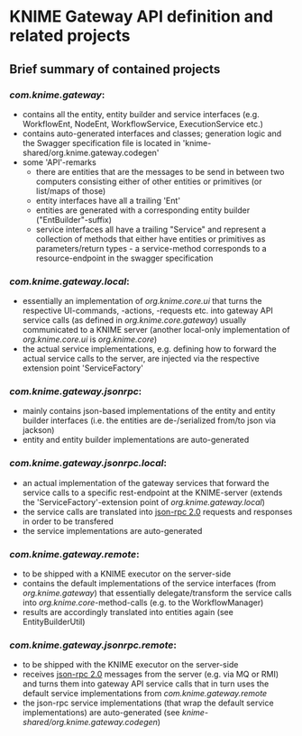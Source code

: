 # KNIME Gateway API definition and related projects

## Brief summary of contained projects

### _com.knime.gateway_: 
* contains all the entity, entity builder and service interfaces (e.g. WorkflowEnt, NodeEnt, WorkflowService, ExecutionService etc.)
* contains auto-generated interfaces and classes; generation logic and the Swagger specification file is located in 'knime-shared/org.knime.gateway.codegen'
* some 'API'-remarks
  * there are entities that are the messages to be send in between two computers consisting either of other entities or primitives (or list/maps of those)
  * entity interfaces have all a trailing 'Ent'
  * entities are generated with a corresponding entity builder ("EntBuilder"-suffix)
  * service interfaces all have a trailing "Service" and represent a collection of methods that either have entities or primitives as parameters/return types - a service-method corresponds to a resource-endpoint in the swagger specification

### _com.knime.gateway.local_:
* essentially an implementation of _org.knime.core.ui_ that turns the respective UI-commands, -actions, -requests etc. into gateway API service calls (as defined in _org.knime.core.gateway_) usually communicated to a KNIME server (another local-only implementation of _org.knime.core.ui_ is _org.knime.core_)
* the actual service implementations, e.g. defining how to forward the actual service calls to the server, are injected via the respective extension point 'ServiceFactory'

### _com.knime.gateway.jsonrpc_:
* mainly contains json-based implementations of the entity and entity builder interfaces (i.e. the entities are de-/serialized from/to json via jackson)
* entity and entity builder implementations are auto-generated

### _com.knime.gateway.jsonrpc.local_:
* an actual implementation of the gateway services that forward the service calls to a specific rest-endpoint at the KNIME-server (extends the 'ServiceFactory'-extension point of _org.knime.gateway.local_)
* the service calls are translated into [json-rpc 2.0](http://www.jsonrpc.org/) requests and responses in order to be transfered
* the service implementations are auto-generated

### _com.knime.gateway.remote_: 
* to be shipped with a KNIME executor on the server-side
* contains the default implementations of the service interfaces (from _org.knime.gateway_) that essentially delegate/transform the service calls into _org.knime.core_-method-calls (e.g. to the WorkflowManager)
* results are accordingly translated into entities again (see EntityBuilderUtil)

### _com.knime.gateway.jsonrpc.remote_:
* to be shipped with the KNIME executor on the server-side
* receives [json-rpc 2.0](www.jsonrpc.org) messages from the server (e.g. via MQ or RMI) and turns them into gateway API service calls that in turn uses the default service implementations from _com.knime.gateway.remote_
* the json-rpc service implementations (that wrap the default service implementations) are auto-generated (see _knime-shared/org.knime.gateway.codegen_)
